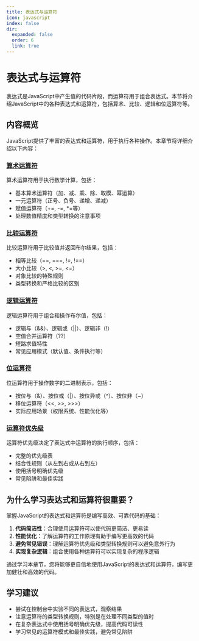 ```yaml
---
title: 表达式与运算符
icon: javascript
index: false
dir:
  expanded: false
  order: 6
  link: true
---
```


# 表达式与运算符

表达式是JavaScript中产生值的代码片段，而运算符用于组合表达式。本节将介绍JavaScript中的各种表达式和运算符，包括算术、比较、逻辑和位运算符等。

## 内容概览

JavaScript提供了丰富的表达式和运算符，用于执行各种操作。本章节将详细介绍以下内容：

### [算术运算符](./1.6.1-算术运算符.md)

算术运算符用于执行数学计算，包括：
- 基本算术运算符（加、减、乘、除、取模、幂运算）
- 一元运算符（正号、负号、递增、递减）
- 赋值运算符（+=, -=, *=等）
- 处理数值精度和类型转换的注意事项

### [比较运算符](./1.6.2-比较运算符.md)

比较运算符用于比较值并返回布尔结果，包括：
- 相等比较（==, ===, !=, !==）
- 大小比较（>, <, >=, <=）
- 对象比较的特殊规则
- 类型转换和严格比较的区别

### [逻辑运算符](./1.6.3-逻辑运算符.md)

逻辑运算符用于组合和操作布尔值，包括：
- 逻辑与（&&）、逻辑或（||）、逻辑非（!）
- 空值合并运算符（??）
- 短路求值特性
- 常见应用模式（默认值、条件执行等）

### [位运算符](./1.6.4-位运算符.md)

位运算符用于操作数字的二进制表示，包括：
- 按位与（&）、按位或（|）、按位异或（^）、按位非（~）
- 移位运算符（<<, >>, >>>）
- 实际应用场景（权限系统、性能优化等）

### [运算符优先级](./1.6.5-运算符优先级.md)

运算符优先级决定了表达式中运算符的执行顺序，包括：
- 完整的优先级表
- 结合性规则（从左到右或从右到左）
- 使用括号明确优先级
- 常见陷阱和最佳实践

## 为什么学习表达式和运算符很重要？

掌握JavaScript的表达式和运算符是编写高效、可靠代码的基础：

1. **代码简洁性**：合理使用运算符可以使代码更简洁、更易读
2. **性能优化**：了解运算符的工作原理有助于编写更高效的代码
3. **避免常见错误**：理解运算符优先级和类型转换规则可以避免意外行为
4. **实现复杂逻辑**：组合使用各种运算符可以实现复杂的程序逻辑

通过学习本章节，您将能够更自信地使用JavaScript的表达式和运算符，编写更加健壮和高效的代码。

## 学习建议

- 尝试在控制台中实验不同的表达式，观察结果
- 注意运算符的类型转换规则，特别是在处理不同类型的值时
- 在复杂表达式中使用括号明确优先级，提高代码可读性
- 学习常见的运算符模式和最佳实践，避免常见陷阱